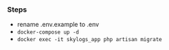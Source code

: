 ### Steps


- rename .env.example to .env 
- `docker-compose up -d`
- `docker exec -it skylogs_app php artisan migrate`
